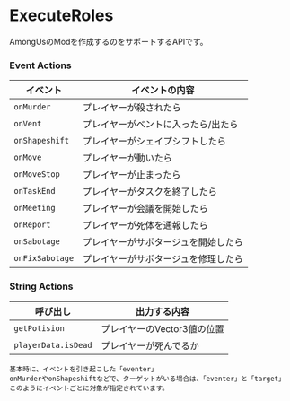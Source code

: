 # ExecuteRoles
AmongUsのModを作成するのをサポートするAPIです。

### Event Actions

| イベント | イベントの内容 |
| -------- | ---- |
| `onMurder` | プレイヤーが殺されたら |
| `onVent` | プレイヤーがベントに入ったら/出たら |
| `onShapeshift` | プレイヤーがシェイプシフトしたら |
| `onMove` | プレイヤーが動いたら |
| `onMoveStop` | プレイヤーが止まったら |
| `onTaskEnd` | プレイヤーがタスクを終了したら |
| `onMeeting` | プレイヤーが会議を開始したら |
| `onReport` | プレイヤーが死体を通報したら |
| `onSabotage` | プレイヤーがサボタージュを開始したら |
| `onFixSabotage` | プレイヤーがサボタージュを修理したら |

### String Actions

| 呼び出し | 出力する内容 |
| -------- | ---- |
| `getPotision` | プレイヤーのVector3値の位置 |
| `playerData.isDead` | プレイヤーが死んでるか |
```
基本時に、イベントを引き起こした「eventer」
onMurderやonShapeshiftなどで、ターゲットがいる場合は、「eventer」と「target」
このようにイベントごとに対象が指定されています。
```
